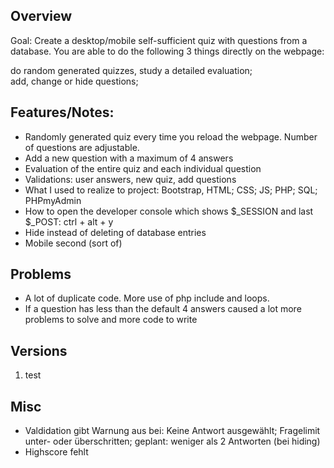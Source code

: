 ## Overview

Goal: Create a desktop/mobile self-sufficient quiz with questions 
from a database. You are able to do the following 3 things directly 
on the webpage:

do random generated quizzes, study a detailed evaluation;  
add, change or hide questions; 

## Features/Notes:

* Randomly generated quiz every time you reload the webpage. Number of questions are adjustable.
* Add a new question with a maximum of 4 answers
* Evaluation of the entire quiz and each individual question
* Validations: user answers, new quiz, add questions
* What I used to realize to project: Bootstrap, HTML; CSS; JS; PHP; SQL; PHPmyAdmin
* How to open the developer console which shows $_SESSION and last $_POST: ctrl + alt + y
* Hide instead of deleting of database entries
* Mobile second (sort of)

## Problems

* A lot of duplicate code. More use of php include and loops.
* If a question has less than the default 4 answers caused a lot 
more problems to solve and more code to write

## Versions

1. test

## Misc
* Valdidation gibt Warnung aus bei: Keine Antwort ausgewählt; Fragelimit unter- oder überschritten; geplant: weniger als 2 Antworten (bei hiding)
* Highscore fehlt



